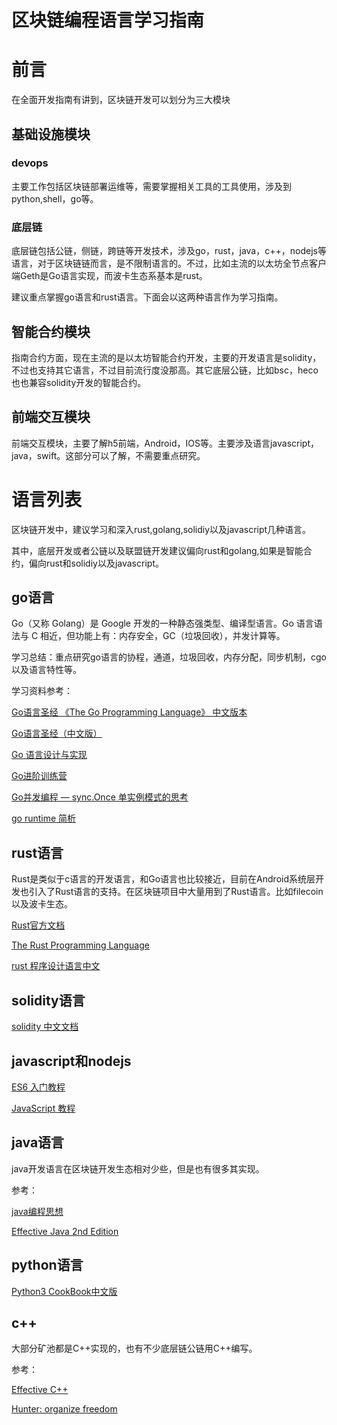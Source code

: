 <h1>区块链编程语言学习指南</h1>


# 前言

  在全面开发指南有讲到，区块链开发可以划分为三大模块

## 基础设施模块

### devops

  主要工作包括区块链部署运维等，需要掌握相关工具的工具使用，涉及到python,shell，go等。

### 底层链

  底层链包括公链，侧链，跨链等开发技术，涉及go，rust，java，c++，nodejs等语言，对于区块链链而言，是不限制语言的。不过，比如主流的以太坊全节点客户端Geth是Go语言实现，而波卡生态系基本是rust。

  建议重点掌握go语言和rust语言。下面会以这两种语言作为学习指南。

## 智能合约模块

  指南合约方面，现在主流的是以太坊智能合约开发，主要的开发语言是solidity，不过也支持其它语言，不过目前流行度没那高。其它底层公链，比如bsc，heco也也兼容solidity开发的智能合约。

## 前端交互模块

  前端交互模块，主要了解h5前端，Android，IOS等。主要涉及语言javascript，java，swift。这部分可以了解，不需要重点研究。


# 语言列表

区块链开发中，建议学习和深入rust,golang,solidiy以及javascript几种语言。

其中，底层开发或者公链以及联盟链开发建议偏向rust和golang,如果是智能合约，偏向rust和solidiy以及javascript。

## go语言

  Go（又称 Golang）是 Google 开发的一种静态强类型、编译型语言。Go 语言语法与 C 相近，但功能上有：内存安全，GC（垃圾回收），并发计算等。

  学习总结：重点研究go语言的协程，通道，垃圾回收，内存分配，同步机制，cgo以及语言特性等。

  学习资料参考：

  [Go语言圣经 《The Go Programming Language》 中文版本](https://docs.hacknode.org/gopl-zh/index.html)

  [Go语言圣经（中文版）](http://books.studygolang.com/gopl-zh/)

  [Go 语言设计与实现](https://draveness.me/golang/)

  [Go进阶训练营](https://u.geekbang.org/subject/go?utm_source=time_web&utm_medium=menu&utm_term=timewebmenu&utm_identify=geektime&utm_content=menu&utm_campaign=timewebmenu&gk_cus_user_wechat=university)

  [Go并发编程 — sync.Once 单实例模式的思考](https://zhuanlan.zhihu.com/p/357952785)

  [go runtime 简析](https://zhuanlan.zhihu.com/p/111370792)

## rust语言

   Rust是类似于c语言的开发语言，和Go语言也比较接近，目前在Android系统层开发也引入了Rust语言的支持。在区块链项目中大量用到了Rust语言。比如filecoin以及波卡生态。

   [Rust官方文档](https://www.rust-lang.org/zh-CN/tools/install)

   [The Rust Programming Language](https://doc.rust-lang.org/book/title-page.html)

   [rust 程序设计语言中文](https://kaisery.github.io/trpl-zh-cn/title-page.html)

## solidity语言

[solidity 中文文档](https://solidity-cn.readthedocs.io/zh/develop/)

## javascript和nodejs

[ES6 入门教程](https://es6.ruanyifeng.com/)

[JavaScript 教程](https://wangdoc.com/javascript/)

## java语言
   
  java开发语言在区块链开发生态相对少些，但是也有很多其实现。

  参考：

  [java编程思想](https://blog.didispace.com/books/think-in-java/)

  [Effective Java 2nd Edition](https://github.com/HugoMatilla/Effective-JAVA-Summary)

## python语言

  [Python3 CookBook中文版](https://www.kancloud.cn/kancloud/python3-cookbook/47412)

## c++

大部分矿池都是C++实现的，也有不少底层链公链用C++编写。

参考：

  [Effective C++](https://www.kancloud.cn/wizardforcel/effective-cpp)
  
  [Hunter: organize freedom](https://hunter.readthedocs.io/en/latest/)
